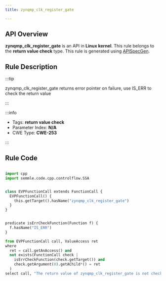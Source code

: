 ```yaml
---
title: zynqmp_clk_register_gate

---
```



## API Overview
**zynqmp_clk_register_gate** is an API in **Linux kernel**. This rule belongs to the **return value check** type. This rule is generated using [APISpecGen](../../tools/APISpecGen).
## Rule Description

:::tip

zynqmp_clk_register_gate returns error pointer on failure, use IS_ERR to check the return value

:::

:::info

- Tags: **return value check**
- Parameter Index: **N/A**
- CWE Type: **CWE-253**

:::

## Rule Code
```python

import cpp
import semmle.code.cpp.controlflow.SSA


class EVPFunctionCall extends FunctionCall {
  EVPFunctionCall() {
    this.getTarget().hasName("zynqmp_clk_register_gate")
  }
}


predicate isErrCheckFunction(Function f) {
  f.hasName("IS_ERR") 
}

from EVPFunctionCall call, ValueAccess ret
where
  ret = call.getAnAccess() and
  not exists(FunctionCall check |
    isErrCheckFunction(check.getTarget()) and
    check.getArgument(0).getAChild*() = ret
  )
select call, "The return value of zynqmp_clk_register_gate is not checked with IS_ERR."
    
```